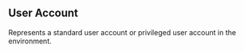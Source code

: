 ## User Account

Represents a standard user account or privileged user account in the environment.  
